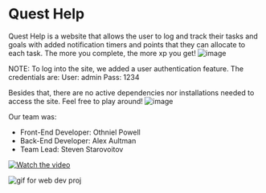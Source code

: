 ﻿# Quest Help

Quest Help  is a website that allows the user to log and track their tasks and goals with added notification timers and points that they can allocate to each task. The more you complete, the more xp you get!
![image](https://github.com/user-attachments/assets/166953d9-c9e6-4dd7-8acc-d721d44a9c01)

NOTE: To log into the site, we added a user authentication feature. The credentials are:
User: admin
Pass: 1234

Besides that, there are no active dependencies nor installations needed to access the site. Feel free to play around!
![image](https://github.com/user-attachments/assets/a2dc1307-0d8b-4ec7-ae23-323e9b6493b2)

Our team was:
- Front-End Developer: Othniel Powell
- Back-End Developer: Alex Aultman
- Team Lead: Steven Starovoitov

[![Watch the video](https://img.youtube.com/vi/T-D1KVIuvjA/maxresdefault.jpg)](https://youtu.be/7WhvYwCVtcI)

![gif for web dev proj](https://github.com/user-attachments/assets/3d6c4919-1195-430e-ae19-4e8c192c7fd7)
